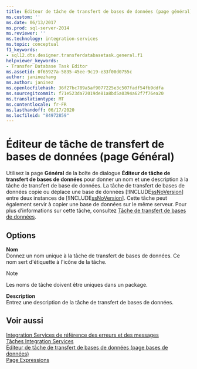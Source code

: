 ```yaml
---
title: Éditeur de tâche de transfert de bases de données (page général) | Microsoft Docs
ms.custom: ''
ms.date: 06/13/2017
ms.prod: sql-server-2014
ms.reviewer: ''
ms.technology: integration-services
ms.topic: conceptual
f1_keywords:
- sql12.dts.designer.transferdatabasetask.general.f1
helpviewer_keywords:
- Transfer Database Task Editor
ms.assetid: 0f65927a-5835-45ee-9c19-e33f00d0755c
author: janinezhang
ms.author: janinez
ms.openlocfilehash: 36f27bc789a5af9077225e3c507fadf54fb9ddfa
ms.sourcegitcommit: f71e523da72019de81a8bd5a0394a62f7f76ea20
ms.translationtype: MT
ms.contentlocale: fr-FR
ms.lasthandoff: 06/17/2020
ms.locfileid: "84972859"
---
```

# <a name="transfer-database-task-editor-general-page"></a>Éditeur de tâche de transfert de bases de données (page Général)
  Utilisez la page **Général** de la boîte de dialogue **Éditeur de tâche de transfert de bases de données** pour donner un nom et une description à la tâche de transfert de base de données. La tâche de transfert de bases de données copie ou déplace une base de données [!INCLUDE[ssNoVersion](../includes/ssnoversion-md.md)] entre deux instances de [!INCLUDE[ssNoVersion](../includes/ssnoversion-md.md)]. Cette tâche peut également servir à copier une base de données sur le même serveur. Pour plus d’informations sur cette tâche, consultez [Tâche de transfert de bases de données](control-flow/transfer-database-task.md).  
  
## <a name="options"></a>Options  
 **Nom**  
 Donnez un nom unique à la tâche de transfert de bases de données. Ce nom sert d'étiquette à l'icône de la tâche.  
  
> [!NOTE]  
>  Les noms de tâche doivent être uniques dans un package.  
  
 **Description**  
 Entrez une description de la tâche de transfert de bases de données.  
  
## <a name="see-also"></a>Voir aussi  
 [Integration Services de référence des erreurs et des messages](../../2014/integration-services/integration-services-error-and-message-reference.md)   
 [Tâches Integration Services](control-flow/integration-services-tasks.md)   
 [Éditeur de tâche de transfert de bases de données &#40;page bases de données&#41;](../../2014/integration-services/transfer-database-task-editor-databases-page.md)   
 [Page Expressions](expressions/expressions-page.md)  
  
  
